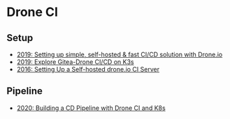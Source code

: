 # Drone CI

## Setup

* [2019: Setting up simple, self-hosted & fast CI/CD solution with Drone.io](https://webhookrelay.com/blog/2019/02/11/using-drone-for-simple-selfhosted-ci-cd/)
* [2019: Explore Gitea-Drone CI/CD on K3s](https://itnext.io/explore-gitea-drone-ci-cd-on-k3s-4a9e99f8b938)
* [2016: Setting Up a Self-hosted drone.io CI Server](http://tleyden.github.io/blog/2016/02/15/setting-up-a-self-hosted-drone-dot-io-ci-server/)

## Pipeline

* [2020: Building a CD Pipeline with Drone CI and K8s](https://www.magalix.com/blog/building-a-cd-pipeline-with-drone-ci-and-kubernetes)

